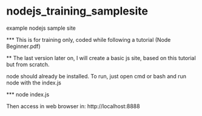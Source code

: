 # nodejs_training_samplesite
example nodejs sample site

*** This is for training only, coded while following a tutorial (Node Beginner.pdf)


** The last version later on, I will create a basic js site, based on this tutorial but from scratch.

node should already be installed.
To run, just open cmd or bash and run node with the index.js


*** node index.js

Then access in web browser in:
	http://localhost:8888